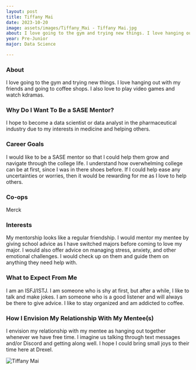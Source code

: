 ```yaml
---
layout: post
title: Tiffany Mai 
date: 2023-10-20
image: assets/images/Tiffany_Mai - Tiffany Mai.jpg
about: I love going to the gym and trying new things. I love hanging out with my friends and going to coffee shops. I also love to play video games and watch kdramas.
year: Pre-Junior
major: Data Science

---
```


### About

I love going to the gym and trying new things. I love hanging out with my friends and going to coffee shops. I also love to play video games and watch kdramas.

### Why Do I Want To Be a SASE Mentor?

I hope to become a data scientist or data analyst in the pharmaceutical industry due to my interests in medicine and helping others.

### Career Goals

I would like to be a SASE mentor so that I could help them grow and navigate through the college life. I understand how overwhelming college can be at first, since I was in there shoes before. If I could help ease any uncertainties or worries, then it would be rewarding for me as I love to help others. 

### Co-ops

Merck

### Interests

My mentorship looks like a regular friendship. I would mentor my mentee by giving school advice as I have switched majors before coming to love my major. I would also offer advice on managing stress, anxiety, and other emotional challenges. I would check up on them and guide them on anything they need help with. 

### What to Expect From Me

I am an ISFJ/ISTJ. I am someone who is shy at first, but after a while, I like to talk and make jokes. I am someone who is a good listener and will always be there to give advice. I like to stay organized and am addicted to coffee.

### How I Envision My Relationship With My Mentee(s) 

I envision my relationship with my mentee as hanging out together whenever we have free time. I imagine us talking through text messages and/or Discord and getting along well. I hope I could bring small joys to their time here at Drexel. 

<div class="text-center my-5">
    <img src="https://sase-drexel.github.io/mentorship-2023/assets/images/Tiffany_Mai - Tiffany Mai.jpg" alt="Tiffany Mai" class="rounded post-img" />
</div>
